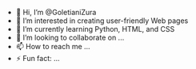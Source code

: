 - 👋 Hi, I’m @GoletianiZura
- 👀 I’m interested in creating user-friendly Web pages
- 🌱 I’m currently learning Python, HTML, and CSS
- 💞️ I’m looking to collaborate on ...
- 📫 How to reach me ...
- ⚡ Fun fact: ...

<!---
GoletianiZura/GoletianiZura is a ✨ special ✨ repository because its `README.md` (this file) appears on your GitHub profile.
You can click the Preview link to take a look at your changes.
--->
